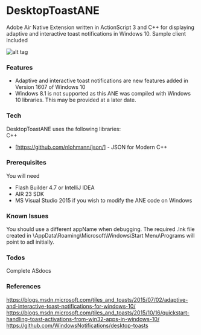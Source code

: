 # DesktopToastANE

Adobe Air Native Extension written in ActionScript 3 and C++ for displaying adaptive and interactive toast notifications in Windows 10.
Sample client included

![alt tag](https://raw.githubusercontent.com/tuarua/DesktopToastANE/master/screenshots/screenshot1.png)

### Features  
 - Adaptive and interactive toast notifications are new features added in Version 1607 of Windows 10
 - Windows 8.1 is not supported as this ANE was compiled with Windows 10 libraries. This may be provided at a later date.

### Tech

DesktopToastANE uses the following libraries:  
C++  
* [https://github.com/nlohmann/json/] - JSON for Modern C++

### Prerequisites

You will need
 
 - Flash Builder 4.7 or IntelliJ IDEA
 - AIR 23 SDK
 - MS Visual Studio 2015 if you wish to modify the ANE code on Windows


### Known Issues
You should use a different appName when debugging. The required .lnk file created in \AppData\Roaming\Microsoft\Windows\Start Menu\Programs will point to adl initially.

### Todos
Complete ASdocs

### References
https://blogs.msdn.microsoft.com/tiles_and_toasts/2015/07/02/adaptive-and-interactive-toast-notifications-for-windows-10/  
https://blogs.msdn.microsoft.com/tiles_and_toasts/2015/10/16/quickstart-handling-toast-activations-from-win32-apps-in-windows-10/  
https://github.com/WindowsNotifications/desktop-toasts    
